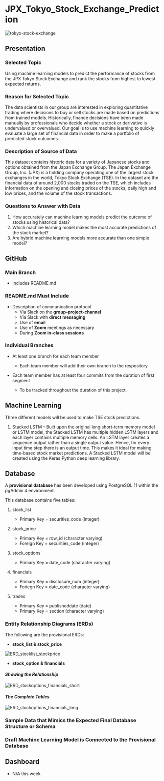 # JPX_Tokyo_Stock_Exchange_Prediction

![tokyo-stock-exchange](https://user-images.githubusercontent.com/94148420/166913015-6cb22041-0dd8-48f7-9b79-f8fef31ab4b9.jpg)



## Presentation
### Selected Topic
Using machine learning models to predict the performance of stocks from the JPX Tokyo Stock Exchange and rank the stocks from highest to lowest expected returns.  

### Reason for Selected Topic
The data scientists in our group are interested in exploring quantitative trading where decisions to buy or sell stocks are made based on predictions from trained models.  Historically, finance decisions have been made manually by professionals who decide whether a stock or derivative is undervalued or overvalued.  Our goal is to use machine learning to quickly evaluate a large set of financial data in order to make a portfolio of predicted stock outcomes.

### Description of Source of Data
This dataset contains historic data for a variety of Japanese stocks and options obtained from the Japan Exchange Group.  The Japan Exchange Group, Inc. (JPX) is a holding company operating one of the largest stock exchanges in the world, Tokyo Stock Exchange (TSE).  In the dataset are the financial data of around 2,000 stocks traded on the TSE, which includes information on the opening and closing prices of the stocks, daily high and low prices, and the volume of the stock transactions.  

### Questions to Answer with Data
1.	How accurately can machine learning models predict the outcome of stocks using historical data?  
2.	Which machine learning model makes the most accurate predictions of the stock market? 
3.	Are hybrid machine learning models more accurate than one simple model?


## GitHub
### Main Branch
* Includes README.md

### README.md Must Include
* Description of communication protocol
    * Via Slack on the **group-project-channel**
    * Via Slack with **direct messaging**
    * Use of **email**
    * Use of **Zoom** meetings as necessary
    * During **Zoom in-class sessions**

### Individual Branches
* At least one branch for each team member
    * Each team member will add their own branch to the respository

* Each team member has at least four commits from the duration of first segment
    * To be tracked throughout the duration of this project

## Machine Learning
Three different models will be used to make TSE stock predictions.
1.	Stacked LSTM – Built upon the original long short-term memory model or LSTM model, the Stacked LSTM has multiple hidden LSTM layers and each layer contains multiple memory cells.  An LSTM layer creates a sequence output rather than a single output value.  Hence, for every input time step there is an output time.  This makes it ideal for making time-based stock market predictions. A Stacked LSTM model will be created using the Keras Python deep learning library.   


## Database
A **provisional database** has been developed using PostgreSQL 11 within the pgAdmin 4 environment.

This database contains five tables:
1. stock_list
   * Primary Key = securities_code (integer)

2. stock_price
   * Primary Key = row_id (character varying)
   * Foreign Key = securities_code (integer)

3. stock_options
   * Primary Key = date_code (character varying)

4. financials
   * Primary Key = disclosure_num (integer)
   * Foriegn Key = date_code (character varying)

5. trades
   * Primary Key = publisheddate (date)
   * Primary Key = section (character varying)

### Entity Relationship Diagrams (ERDs)
The following are the provisional ERDs:
* **stock_list & stock_price**

![ERD_stocklist_stockprice](https://user-images.githubusercontent.com/94148420/167268629-a31c1dae-83c0-49d2-b0dc-522efff9f691.PNG)


* **stock_option & financials**

#### *Showing the Relationship*

![ERD_stockoptions_financials_short](https://user-images.githubusercontent.com/94148420/167268666-08f5a6fc-c079-462c-ad25-7ca8e069e920.PNG)


#### *The Complete Tables*

![ERD_stockoptions_financials_long](https://user-images.githubusercontent.com/94148420/167268663-f20238b7-126a-42ba-a843-e8c3c5af5b4f.PNG)

### Sample Data that Mimics the Expected Final Database Structure or Schema



### Draft Machine Learning Model is Connected to the Provisional Database



## Dashboard
* N/A this week




